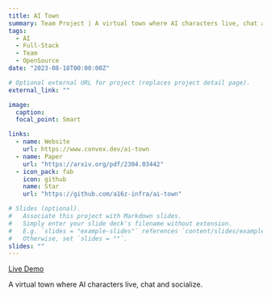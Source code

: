 ```yaml
---
title: AI Town
summary: Team Project | A virtual town where AI characters live, chat and socialize.
tags:
  - AI
  - Full-Stack
  - Team
  - OpenSource
date: "2023-08-18T00:00:00Z"

# Optional external URL for project (replaces project detail page).
external_link: ""

image:
  caption:
  focal_point: Smart

links:
  - name: Website
    url: https://www.convex.dev/ai-town
  - name: Paper
    url: "https://arxiv.org/pdf/2304.03442"
  - icon_pack: fab
    icon: github
    name: Star
    url: "https://github.com/a16z-infra/ai-town"

# Slides (optional).
#   Associate this project with Markdown slides.
#   Simply enter your slide deck's filename without extension.
#   E.g. `slides = "example-slides"` references `content/slides/example-slides.md`.
#   Otherwise, set `slides = ""`.
slides: ""
---
```


[Live Demo](https://www.convex.dev/ai-town)

A virtual town where AI characters live, chat and socialize.
